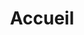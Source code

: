 ---
layout: promo-page
title: Accueil
description: "Ceci est un exemple de resume que vous pouvez générer par vous-même"
menubar: menu_bar
---
